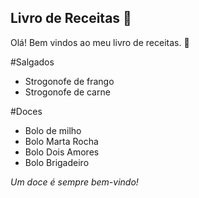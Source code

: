 ## Livro de Receitas :cookie:

Olá! Bem vindos ao meu livro de receitas. :cake:

#Salgados

- Strogonofe de frango
- Strogonofe de carne

#Doces

- Bolo de milho
- Bolo Marta Rocha
- Bolo Dois Amores
- Bolo Brigadeiro



_Um doce é sempre bem-vindo!_



